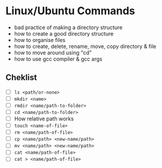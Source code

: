 # Linux/Ubuntu Commands

- bad practice of making a directory structure
- how to create a good directory structure
- how to organise files
- how to create, delete, rename, move, copy directory & file
- how to move around using "cd"
- how to use gcc compiler & gcc args

## Cheklist

- [ ] `ls <path/or-none>`
- [ ] `mkdir <name>`
- [ ] `rmdir <name/path-to-folder>`
- [ ] `cd <name/path-to-folder>`
- [ ] How relative path works
- [ ] `touch <name-of-file>`
- [ ] `rm <name/path-of-file>`
- [ ] `cp <name/path> <new-name/path>`
- [ ] `mv <name/path> <new-name/path>`
- [ ] `cat <name/path-of-file>`
- [ ] `cat > <name/path-of-file>`
